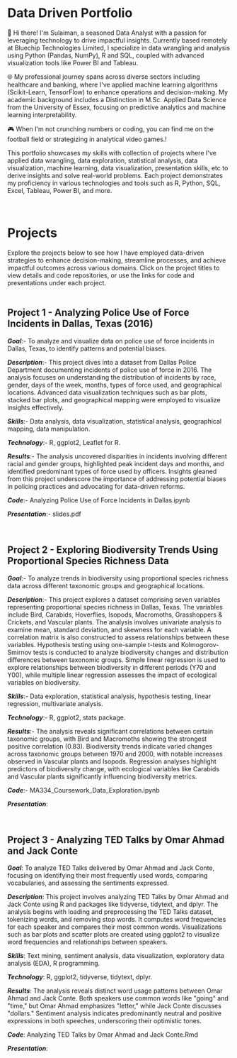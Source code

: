 # Data Driven Portfolio
👋 Hi there! I'm Sulaiman, a seasoned Data Analyst with a passion for leveraging technology to drive impactful insights. Currently based remotely at Bluechip Technologies Limited, I specialize in data wrangling and analysis using Python (Pandas, NumPy), R and SQL, coupled with advanced visualization tools like Power BI and Tableau.

🌐 My professional journey spans across diverse sectors including healthcare and banking, where I've applied machine learning algorithms (Scikit-Learn, TensorFlow) to enhance operations and decision-making. My academic background includes a Distinction in M.Sc. Applied Data Science from the University of Essex, focusing on predictive analytics and machine learning interpretability.

🎮 When I'm not crunching numbers or coding, you can find me on the football field or strategizing in analytical video games.!

This portfolio showcases my skills with collection of projects where I've applied data wrangling, data exploration, statistical analysis, data visualization, machine learning, data visualization, presentation skills, etc to derive insights and solve real-world problems. Each project demonstrates my proficiency in various technologies and tools such as R, Python, SQL, Excel, Tableau, Power BI, and more.

<br>

# Projects
Explore the projects below to see how I have employed data-driven strategies to enhance decision-making, streamline processes, and achieve impactful outcomes across various domains. Click on the project titles to view details and code repositories, or use the links for code and presentations under each project.
<br>
<br>

## Project 1 - Analyzing Police Use of Force Incidents in Dallas, Texas (2016)
_**Goal**_:- To analyze and visualize data on police use of force incidents in Dallas, Texas, to identify patterns and potential biases.

_**Description**_:- This project dives into a dataset from Dallas Police Department documenting incidents of police use of force in 2016. The analysis focuses on understanding the distribution of incidents by race, gender, days of the week, months, types of force used, and geographical locations. Advanced data visualization techniques such as bar plots, stacked bar plots, and geographical mapping were employed to visualize insights effectively.

_**Skills**_:- Data analysis, data visualization, statistical analysis, geographical mapping, data manipulation.

_**Technology**_:- R, ggplot2, Leaflet for R.

_**Results**_:- The analysis uncovered disparities in incidents involving different racial and gender groups, highlighted peak incident days and months, and identified predominant types of force used by officers. Insights gleaned from this project underscore the importance of addressing potential biases in policing practices and advocating for data-driven reforms.

_**Code**_:- Analyzing Police Use of Force Incidents in Dallas.ipynb

_**Presentation**_:- slides.pdf

<br>

## Project 2 - Exploring Biodiversity Trends Using Proportional Species Richness Data

_**Goal**_:- To analyze trends in biodiversity using proportional species richness data across different taxonomic groups and geographical locations.

_**Description**_:- This project explores a dataset comprising seven variables representing proportional species richness in Dallas, Texas. The variables include Bird, Carabids, Hoverflies, Isopods, Macromoths, Grasshoppers & Crickets, and Vascular plants. The analysis involves univariate analysis to examine mean, standard deviation, and skewness for each variable. A correlation matrix is also constructed to assess relationships between these variables. Hypothesis testing using one-sample t-tests and Kolmogorov-Smirnov tests is conducted to analyze biodiversity changes and distribution differences between taxonomic groups. Simple linear regression is used to explore relationships between biodiversity in different periods (Y70 and Y00), while multiple linear regression assesses the impact of ecological variables on biodiversity.

_**Skills**_:- Data exploration, statistical analysis, hypothesis testing, linear regression, multivariate analysis.

_**Technology**_:- R, ggplot2, stats package.

_**Results**_:- The analysis reveals significant correlations between certain taxonomic groups, with Bird and Macromoths showing the strongest positive correlation (0.83). Biodiversity trends indicate varied changes across taxonomic groups between 1970 and 2000, with notable increases observed in Vascular plants and Isopods. Regression analyses highlight predictors of biodiversity change, with ecological variables like Carabids and Vascular plants significantly influencing biodiversity metrics.

_**Code**_:- MA334_Coursework_Data_Exploration.ipynb

_**Presentation**_: 

<br>

## Project 3 - Analyzing TED Talks by Omar Ahmad and Jack Conte

_**Goal**_: To analyze TED Talks delivered by Omar Ahmad and Jack Conte, focusing on identifying their most frequently used words, comparing vocabularies, and assessing the sentiments expressed.

_**Description**_: This project involves analyzing TED Talks by Omar Ahmad and Jack Conte using R and packages like tidyverse, tidytext, and dplyr. The analysis begins with loading and preprocessing the TED Talks dataset, tokenizing words, and removing stop words. It computes word frequencies for each speaker and compares their most common words. Visualizations such as bar plots and scatter plots are created using ggplot2 to visualize word frequencies and relationships between speakers.

_**Skills**_: Text mining, sentiment analysis, data visualization, exploratory data analysis (EDA), R programming.

_**Technology**_: R, ggplot2, tidyverse, tidytext, dplyr.

_**Results**_: The analysis reveals distinct word usage patterns between Omar Ahmad and Jack Conte. Both speakers use common words like "going" and "time," but Omar Ahmad emphasizes "letter," while Jack Conte discusses "dollars." Sentiment analysis indicates predominantly neutral and positive expressions in both speeches, underscoring their optimistic tones.

_**Code**_: Analyzing TED Talks by Omar Ahmad and Jack Conte.Rmd

_**Presentation**_: 

